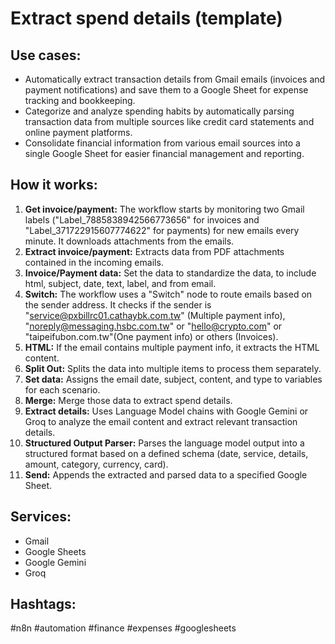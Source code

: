 # Extract spend details (template)

## Use cases:
- Automatically extract transaction details from Gmail emails (invoices and payment notifications) and save them to a Google Sheet for expense tracking and bookkeeping.
- Categorize and analyze spending habits by automatically parsing transaction data from multiple sources like credit card statements and online payment platforms.
- Consolidate financial information from various email sources into a single Google Sheet for easier financial management and reporting.

## How it works:

1.  **Get invoice/payment:** The workflow starts by monitoring two Gmail labels ("Label\_7885838942566773656" for invoices and "Label\_371722915607774622" for payments) for new emails every minute. It downloads attachments from the emails.
2.  **Extract invoice/payment:** Extracts data from PDF attachments contained in the incoming emails.
3.  **Invoice/Payment data:** Set the data to standardize the data, to include html, subject, date, text, label, and from email.
4.  **Switch:** The workflow uses a "Switch" node to route emails based on the sender address.  It checks if the sender is "service@pxbillrc01.cathaybk.com.tw" (Multiple payment info), "noreply@messaging.hsbc.com.tw" or "hello@crypto.com" or "taipeifubon.com.tw"(One payment info) or others (Invoices).
5.  **HTML:** If the email contains multiple payment info, it extracts the HTML content.
6.  **Split Out:** Splits the data into multiple items to process them separately.
7.  **Set data:** Assigns the email date, subject, content, and type to variables for each scenario.
8.  **Merge:** Merge those data to extract spend details.
9.  **Extract details:** Uses Language Model chains with Google Gemini or Groq to analyze the email content and extract relevant transaction details.
10. **Structured Output Parser:** Parses the language model output into a structured format based on a defined schema (date, service, details, amount, category, currency, card).
11. **Send:** Appends the extracted and parsed data to a specified Google Sheet.

## Services:

-   Gmail
-   Google Sheets
-   Google Gemini
-   Groq

## Hashtags:

#n8n #automation #finance #expenses #googlesheets
